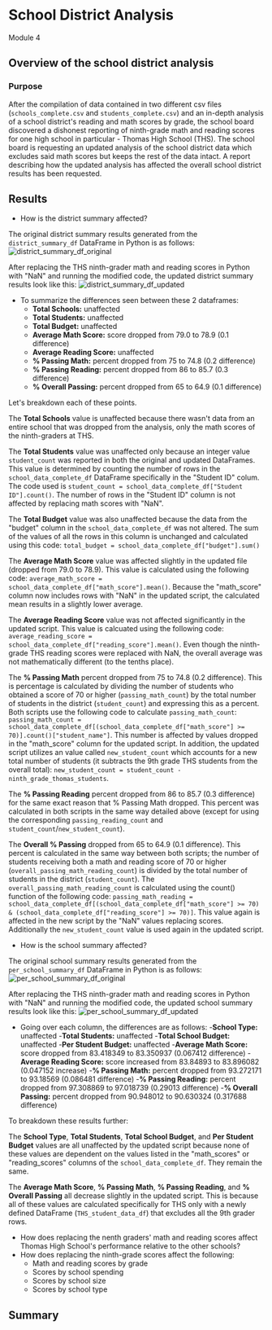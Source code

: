 # School District Analysis
Module 4

## Overview of the school district analysis
### Purpose
After the compilation of data contained in two different csv files (`schools_complete.csv` and `students_complete.csv`) and an in-depth analysis of a school district's reading and math scores by grade, the school board discovered a dishonest reporting of ninth-grade math and reading scores for one high school in particular - Thomas High School (THS). The school board is requesting an updated analysis of the school district data which excludes said math scores but keeps the rest of the data intact. A report describing how the updated analysis has affected the overall school district results has been requested.

## Results
- How is the district summary affected?

The original district summary results generated from the `district_summary_df` DataFrame in Python is as follows:
![district_summary_df_original](https://user-images.githubusercontent.com/107309793/178860750-fbf6a9ec-5031-40ef-9fbd-828efbdd65da.png)

After replacing the THS ninth-grader math and reading scores in Python with "NaN" and running the modified code, the updated district summary results look like this:
![district_summary_df_updated](https://user-images.githubusercontent.com/107309793/178860872-96381da6-6e06-491c-b064-70188178bd9e.png)

- To summarize the differences seen between these 2 dataframes:
  - **Total Schools:** unaffected
  - **Total Students:** unaffected
  - **Total Budget:** unaffected
  - **Average Math Score:** score dropped from 79.0 to 78.9 (0.1 difference)
  - **Average Reading Score:** unaffected
  - **% Passing Math:** percent dropped from 75 to 74.8 (0.2 difference)
  - **% Passing Reading:** percent dropped from 86 to 85.7 (0.3 difference)
  - **% Overall Passing:** percent dropped from 65 to 64.9 (0.1 difference)

Let's breakdown each of these points.

The **Total Schools** value is unaffected because there wasn't data from an entire school that was dropped from the analysis, only the math scores of the ninth-graders at THS.

The **Total Students** value was unaffected only because an integer value `student_count` was reported in both the original and updated DataFrames. This value is determined by counting the number of rows in the `school_data_complete_df` DataFrame specifically in the "Student ID" colum. The code used is `student_count = school_data_complete_df["Student ID"].count()`. The number of rows in the "Student ID" column is not affected by replacing math scores with "NaN".

The **Total Budget** value was also unaffected because the data from the "budget" column in the `school_data_complete_df` was not altered. The sum of the values of all the rows in this column is unchanged and calculated using this code: `total_budget = school_data_complete_df["budget"].sum()`

The **Average Math Score** value was affected slightly in the updated file (dropped from 79.0 to 78.9). This value is calculated using the following code: `average_math_score = school_data_complete_df["math_score"].mean()`. Because the "math_score" column now includes rows with "NaN" in the updated script, the calculated mean results in a slightly lower average.

The **Average Reading Score** value was not affected significantly in the updated script. This value is calcuated using the following code: `average_reading_score = school_data_complete_df["reading_score"].mean()`. Even though the ninth-grade THS reading scores were replaced with NaN, the overall average was not mathematically different (to the tenths place).

The **% Passing Math** percent dropped from 75 to 74.8 (0.2 difference). This is percentage is calculated by dividing the number of students who obtained a score of 70 or higher (`passing_math_count`) by the total number of students in the district (`student_count`) and expressing this as a percent. Both scripts use the following code to calculate `passing_math_count`: `passing_math_count = school_data_complete_df[(school_data_complete_df["math_score"] >= 70)].count()["student_name"]`. This number is affected by values dropped in the "math_score" column for the updated script. In addition, the updated script utilizes an value called `new_student_count` which accounts for a new total number of students (it subtracts the 9th grade THS students from the overall total): `new_student_count = student_count - ninth_grade_thomas_students`.

The **% Passing Reading** percent dropped from 86 to 85.7 (0.3 difference) for the same exact reason that % Passing Math dropped. This percent was calculated in both scripts in the same way detailed above (except for using the corresponding `passing_reading_count` and `student_count`/`new_student_count`).

The **Overall % Passing** dropped from 65 to 64.9 (0.1 difference). This percent is calculated in the same way between both scripts; the number of students receiving both a math and reading score of 70 or higher (`overall_passing_math_reading_count`) is divided by the total number of students in the district (`student_count`). The `overall_passing_math_reading_count` is calculated using the count() function of the following code: `passing_math_reading = school_data_complete_df[(school_data_complete_df["math_score"] >= 70) & (school_data_complete_df["reading_score"] >= 70)]`. This value again is affected in the new script by the "NaN" values replacing scores. Additionally the `new_student_count` value is used again in the updated script.

- How is the school summary affected?

The original school summary results generated from the `per_school_summary_df` DataFrame in Python is as follows:
![per_school_summary_df_original](https://user-images.githubusercontent.com/107309793/178879498-1a1b0ee6-1754-4162-b35c-acffeb0632a0.png)

After replacing the THS ninth-grader math and reading scores in Python with "NaN" and running the modified code, the updated school summary results look like this:
![per_school_summary_df_updated](https://user-images.githubusercontent.com/107309793/178879617-b7bc8223-92ca-43ef-8cda-2731912d08e1.png)

- Going over each column, the differences are as follows:
  -**School Type:** unaffected
  -**Total Students:** unaffected
  -**Total School Budget:** unaffected
  -**Per Student Budget:** unaffected
  -**Average Math Score:** score dropped from 83.418349 to 83.350937 (0.067412 difference)
  -**Average Reading Score:** score increased from 83.84893 to 83.896082 (0.047152 increase)
  -**% Passing Math:** percent dropped from 93.272171 to 93.18569 (0.086481 difference)
  -**% Passing Reading:** percent dropped from 97.308869 to 97.018739 (0.29013 difference)
  -**% Overall Passing:** percent dropped from 90.948012 to 90.630324 (0.317688 difference)

To breakdown these results further:

The **School Type**, **Total Students**, **Total School Budget**, and **Per Student Budget** values are all unaffected by the updated script because none of these values are dependent on the values listed in the "math_scores" or "reading_scores" columns of the `school_data_complete_df`. They remain the same.

The **Average Math Score**, **% Passing Math**, **% Passing Reading**, and **% Overall Passing** all decrease slightly in the updated script. This is because all of these values are calculated specifically for THS only with a newly defined DataFrame (`THS_student_data_df`) that excludes all the 9th grader rows.

- How does replacing the nenth graders' math and reading scores affect Thomas High School's performance relative to the other schools?
- How does replacing the ninth-grade scores affect the following:
  - Math and reading scores by grade
  - Scores by school spending
  - Scores by school size
  - Scores by school type

## Summary
